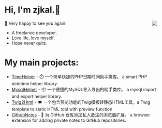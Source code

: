 # Hi, I'm zjkal.👋

<img align="right" src="https://github-readme-stats.vercel.app/api?username=zjkal&show_icons=true&icon_color=238636&text_color=e6edf3&bg_color=0d1117&hide_title=true&hide_border=true" />

🎉 Very happy to see you again!

- A freelance developer.
- Love life, love myself.
- Hope never quits.

# My main projects:

- [TimeHelper](https://github.com/zjkal/time-helper) - ⏱️ 一个简单快捷的PHP日期时间助手类库。 a smart PHP datetime helper library.
- [MysqlHelper](https://github.com/zjkal/mysql-helper) - 📦 一个便捷的MySQL导入导出的助手类库。 a mysql import and export helper library.
- [Twig2Html](https://github.com/zjkal/twig2html) - 🍽️ 一个包含预览功能的Twig模板转静态HTML工具。a Twig template to static HTML tool with preview function.
- [GithubNotes](https://github.com/zjkal/github-notes) - 📝 为 GitHub 仓库添加私人备注的浏览器扩展。 a browser extension for adding private notes to GitHub repositories. 
